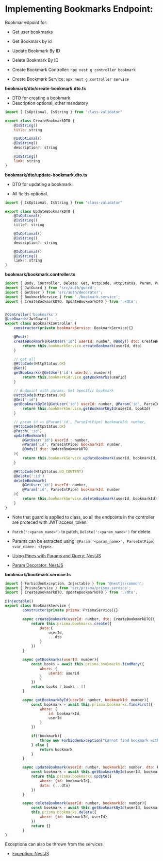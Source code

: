 # Implementing Bookmarks Endpoint:

Bookmar edpoint for:
- Get user bookmarks
- Get Bookmark by id
- Update Bookmark By ID
- Delete Bookmark By ID

- Create Bookmark Controller: ``npx nest g controller bookmark``

- Create Bookmark Service: ``npx nest g controller service``


**bookmark/dto/create-bookmark.dto.ts**

- DTO for creating a bookmark
- Description optional, other mandatory

```js
import { IsOptional, IsString } from "class-validator"

export class CreateBookmarkDTO {
    @IsString()
    title: string

    @IsOptional()
    @IsString()
    description?: string

    @IsString()
    link: string
}
```

**bookmark/dto/update-bookmark.dto.ts**

- DTO for updating a bookmark.

- All fields optional.

```js
import { IsOptional, IsString } from "class-validator"

export class UpdateBookmarkDTO {
    @IsOptional()
    @IsString()
    title?: string

    @IsOptional()
    @IsString()
    description?: string

    @IsOptional()
    @IsString()
    link?: string
}
```

**bookmark/bookmark.controller.ts**

```js
import { Body, Controller, Delete, Get, HttpCode, HttpStatus, Param, ParseIntPipe, Patch, Post, UseGuards } from '@nestjs/common';
import { JwtGuard } from 'src/auth/guard';
import { GetUser } from 'src/auth/decorator';
import { BookmarkService } from './bookmark.service';
import { CreateBookmarkDTO, UpdateBookmarkDTO } from './dto';


@Controller('bookmarks')
@UseGuards(JwtGuard)
export class BookmarkController {
    constructor(private bookmarkService: BookmarkService){}

    @Post()
    createBookmark(@GetUser('id') userId: number, @Body() dto: CreateBookmarkDTO) {
        return this.bookmarkService.createBookmark(userId, dto)
    }

    // get all
    @HttpCode(HttpStatus.OK)
    @Get()
    getBookmarks(@GetUser('id') userId : number){
        return this.bookmarkService.getBookmarks(userId)
    }

    // Endpoint with params: Get Specific bookmark
    @HttpCode(HttpStatus.OK)
    @Get(":id")
    getBookmarkById(@GetUser('id') userId: number, @Param('id', ParseIntPipe) bookId: number){
        return this.bookmarkService.getBookmarkById(userId, bookId)
    }

    // param id => @Param('id', ParseIntPipe) bookmarkId: number,
    @HttpCode(HttpStatus.OK)
    @Patch(':id')
    updateBookmark(
        @GetUser('id') userId : number,
        @Param('id', ParseIntPipe) bookmarkId: number,
        @Body() dto: UpdateBookmarkDTO
    ){
        return this.bookmarkService.updateBookmark(userId, bookmarkId, dto)
    }

    @HttpCode(HttpStatus.NO_CONTENT)
    @Delete(':id')
    deleteBookmark(
        @GetUser('id') userId: number,
        @Param('id', ParseIntPipe) bookmarkId: number
    ){
        return this.bookmarkService.deleteBookmark(userId, bookmarkId)
    }
}
```

- Note that guard is applied to class, so all the endpoints in the controller are proteced with JWT access_token.

- ``Patch(":<param_name>")`` to patch, ``Delete(':<param_name>')`` for delete.

- Params can be extracted using: ``@Param('<param_name>', ParseIntPipe) <var_name>: <type>``.

- [Using Pipes with Params and Query: NestJS](https://docs.nestjs.com/techniques/validation#explicit-conversion)

- [Param Decorator: NestJS](https://docs.nestjs.com/custom-decorators#param-decorators)


**bookmark/bookmark.service.ts**

```js
import { ForbiddenException, Injectable } from '@nestjs/common';
import { PrismaService } from 'src/prisma/prisma.service';
import { CreateBookmarkDTO, UpdateBookmarkDTO } from './dto';

@Injectable()
export class BookmarkService {
        constructor(private prisma: PrismaService){}

        async createBookmark(userId: number, dto: CreateBookmarkDTO){
            return this.prisma.bookmarks.create({
                data:{
                    userId,
                    ...dto
                }
            })
        }

        async getBookmarks(userId: number){
            const books = await this.prisma.bookmarks.findMany({
                where: {
                    userId: userId
                }
            })
            return books ? books : []
        }

        async getBookmarkById(userId: number, bookmarkId: number){
            const bookmark = await this.prisma.bookmarks.findFirst({
                where: {
                    id: bookmarkId,
                    userId
                }
            })

            if(!bookmark){
                throw new ForbiddenException("Cannot find bookmark with provided id.")
            } else {
                return bookmark
            }
        }

        async updateBookmark(userId: number, bookmarkId: number, dto: UpdateBookmarkDTO){
            const bookmark = await this.getBookmarkById(userId, bookmarkId)
            return this.prisma.bookmarks.update({
                where: {id: bookmarkId},
                data: {...dto}
            })
        }

        async deleteBookmark(userId: number, bookmarkId: number){
            const bookmark = await this.getBookmarkById(userId, bookmarkId)
            this.prisma.bookmarks.delete({
                where: {id: bookmarkId, userId}
            })
            return {}
        }
}
```

Exceptions can also be thrown from the services. 

- [Exception: NestJS](https://docs.nestjs.com/exception-filters#throwing-standard-exceptions)

